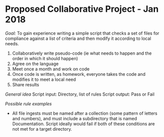 # Proposed Collaborative Project - Jan 2018

*Goal:*
To gain experience writing a simple script that checks a set of files for compliance against a list of criteria and then modify it according to local needs.


1.  Collaboratively write pseudo-code (ie what needs to happen and the order in which it should happen)
2.  Agree on the language 
3.  Meet once a month and work on code
4.  Once code is written, as homework, everyone takes the code and modifies it to meet a local need
5.  Share results


*General idea*
Script input: Directory, list of rules
Script output: Pass or Fail

*Possible rule examples*
* All file ingests must be named after a collection (some pattern of letters and numbers), and must include a subdirectory that is named Documentation. Script ideally would fail if both of these conditions are not met for a target directory.
